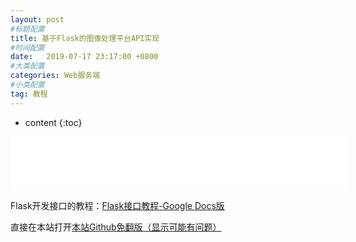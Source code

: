 ```yaml
---
layout: post
#标题配置
title: 基于Flask的图像处理平台API实现
#时间配置
date:   2019-07-17 23:17:00 +0800
#大类配置
categories: Web服务端
#小类配置
tag: 教程
---
```


* content
{:toc}

<iframe frameborder="no" border="0" marginwidth="0" marginheight="0" width="540" height="86" src="//music.163.com/outchain/player?type=2&id=464675009&auto=1&height=66"></iframe>

Flask开发接口的教程：[Flask接口教程-Google Docs版](https://docs.google.com/document/d/1Uz9bXmIwuDs3OF0N7jgBHIjbh74po8BcMqMpEA2XNgA/edit?usp=sharing)

直接在本站打开[本站Github免翻版（显示可能有问题）](http://samgggg.tk/Falsk_web_API_for_image_process/) 